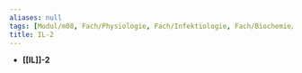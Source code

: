 ```yaml
---
aliases: null
tags: [Modul/m08, Fach/Physiologie, Fach/Infektiologie, Fach/Biochemie/Molekül]
title: IL-2
---
```

- **[[IL]]-2**